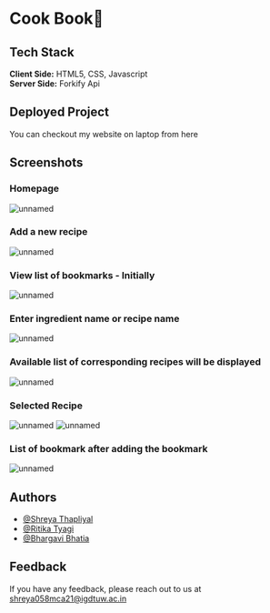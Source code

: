 # Cook Book🚀


## Tech Stack

**Client Side:** HTML5, CSS, Javascript<br/>
**Server Side:** Forkify Api

## Deployed Project

You can checkout my website on laptop from here 
 
## Screenshots

### Homepage
![unnamed](https://user-images.githubusercontent.com/68382993/165244155-5a2c044b-3ba1-4465-a6b6-09ed4bed81b1.png)

### Add a new recipe
![unnamed](https://user-images.githubusercontent.com/68382993/165244256-f9490c24-087e-4e02-b5e4-a9da90f9a668.png)

### View list of bookmarks - Initially
![unnamed](https://user-images.githubusercontent.com/68382993/165244318-a9efc805-7769-4590-9403-7c10d9b2684d.png)

### Enter ingredient name or recipe name
![unnamed](https://user-images.githubusercontent.com/68382993/165244392-548eab10-8791-4501-a298-90dd2b46ab2e.png)
 
### Available list of corresponding recipes will be displayed
![unnamed](https://user-images.githubusercontent.com/68382993/165244451-2df79c92-5766-45fd-ae2c-896eac65ec09.png)

### Selected Recipe
![unnamed](https://user-images.githubusercontent.com/68382993/165244518-a0885893-8825-440d-88bb-1f23dafaffa2.png)
![unnamed](https://user-images.githubusercontent.com/68382993/165244555-151abc61-3788-443a-b64f-5ecc764c96d0.png)

### List of bookmark after adding the bookmark
![unnamed](https://user-images.githubusercontent.com/68382993/165244590-b09ef054-f4a8-4e8b-9497-e0dd2162cd31.png)

## Authors

- [@Shreya Thapliyal](https://www.github.com/ShreyaThapliyal)
- [@Ritika Tyagi](https://www.github.com/Ritikatyagi18)
- [@Bhargavi Bhatia](https://www.github.com/Bhargavibhatia215)


## Feedback

If you have any feedback, please reach out to us at shreya058mca21@igdtuw.ac.in
